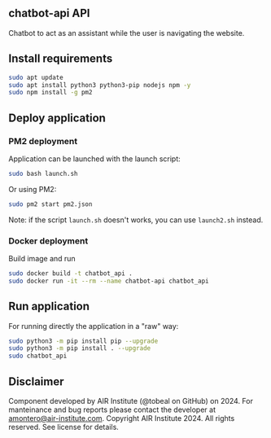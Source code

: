 ## chatbot-api API

Chatbot to act as an assistant while the user is navigating the website.


## Install requirements

```bash
sudo apt update
sudo apt install python3 python3-pip nodejs npm -y
sudo npm install -g pm2
```

## Deploy application

### PM2 deployment

Application can be launched with the launch script:
```bash
sudo bash launch.sh
```
Or using PM2:
```bash
sudo pm2 start pm2.json
```
Note: if the script `launch.sh` doesn't works, you can use `launch2.sh` instead.

### Docker deployment

Build image and run

```bash
sudo docker build -t chatbot_api .
sudo docker run -it --rm --name chatbot-api chatbot_api
```

## Run application

For running directly the application in a "raw" way:
```bash
sudo python3 -m pip install pip --upgrade
sudo python3 -m pip install . --upgrade
sudo chatbot_api
```


## Disclaimer

Component developed by AIR Institute (@tobeal on GitHub) on 2024. For manteinance and bug reports please contact the developer at amontero@air-institute.com.
Copyright AIR Institute 2024. All rights reserved. See license for details.